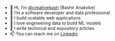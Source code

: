 - 👋 Hi, I’m [@creativebash](https://github.com/creativebash) (Bashir Anakobe)
- 👀 I’m a software developer and data professional
- 🚀 I build scalable web applications
- 💞️ I love engineering data to build ML models
- 💞️ I write technical and expository articles
- 📫 You can reach me on [Linkedin](https://www.linkedin.com/in/anakobe/)

<!---
creativebash/creativebash is a ✨ special ✨ repository because its `README.md` (this file) appears on your GitHub profile.
You can click the Preview link to take a look at your changes.
--->
